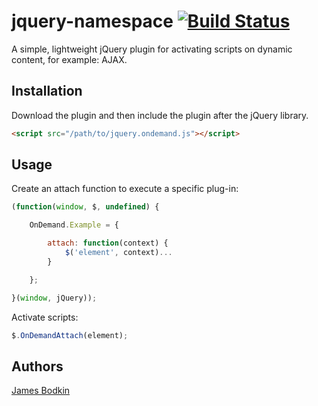jquery-namespace [![Build Status](https://travis-ci.org/LonelyStorm/jquery-ondemand.svg?branch=master)](https://travis-ci.org/LonelyStorm/jquery-ondemand)
================

A simple, lightweight jQuery plugin for activating scripts on dynamic content, for example: AJAX.

## Installation

Download the plugin and then include the plugin after the jQuery library.

```html
<script src="/path/to/jquery.ondemand.js"></script>
```

## Usage

Create an attach function to execute a specific plug-in:

```javascript
(function(window, $, undefined) {

    OnDemand.Example = {

        attach: function(context) {
            $('element', context)...
        }

    };

}(window, jQuery));
```

Activate scripts:

```javascript
$.OnDemandAttach(element);
```

## Authors

[James Bodkin](https://github.com/jbodkin)
